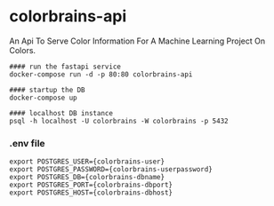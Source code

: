 # colorbrains-api
An Api To Serve Color Information For A Machine Learning Project On Colors.


```
#### run the fastapi service
docker-compose run -d -p 80:80 colorbrains-api

#### startup the DB
docker-compose up

#### localhost DB instance
psql -h localhost -U colorbrains -W colorbrains -p 5432
```

### .env file
```
export POSTGRES_USER={colorbrains-user}
export POSTGRES_PASSWORD={colorbrains-userpassword}
export POSTGRES_DB={colorbrains-dbname}
export POSTGRES_PORT={colorbrains-dbport}
export POSTGRES_HOST={colorbrains-dbhost}
```

